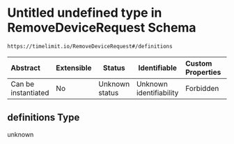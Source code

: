 # Untitled undefined type in RemoveDeviceRequest Schema

```txt
https://timelimit.io/RemoveDeviceRequest#/definitions
```




| Abstract            | Extensible | Status         | Identifiable            | Custom Properties | Additional Properties | Access Restrictions | Defined In                                                                                  |
| :------------------ | ---------- | -------------- | ----------------------- | :---------------- | --------------------- | ------------------- | ------------------------------------------------------------------------------------------- |
| Can be instantiated | No         | Unknown status | Unknown identifiability | Forbidden         | Allowed               | none                | [RemoveDeviceRequest.schema.json\*](RemoveDeviceRequest.schema.json "open original schema") |

## definitions Type

unknown
